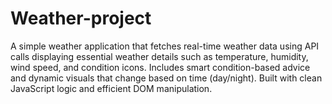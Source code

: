 # Weather-project
A simple weather application that fetches real-time weather data using API calls displaying essential weather details such as temperature, humidity, wind speed, and condition icons. Includes smart condition-based advice and dynamic visuals that change based on time (day/night). Built with clean JavaScript logic and efficient DOM manipulation.
